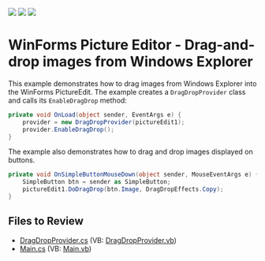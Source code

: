 <!-- default badges list -->
![](https://img.shields.io/endpoint?url=https://codecentral.devexpress.com/api/v1/VersionRange/128621327/13.1.4%2B)
[![](https://img.shields.io/badge/Open_in_DevExpress_Support_Center-FF7200?style=flat-square&logo=DevExpress&logoColor=white)](https://supportcenter.devexpress.com/ticket/details/E3171)
[![](https://img.shields.io/badge/📖_How_to_use_DevExpress_Examples-e9f6fc?style=flat-square)](https://docs.devexpress.com/GeneralInformation/403183)
<!-- default badges end -->

# WinForms Picture Editor - Drag-and-drop images from Windows Explorer

This example demonstrates how to drag images from Windows Explorer into the WinForms PictureEdit. The example creates a `DragDropProvider` class and calls its `EnableDragDrop` method:

```csharp
private void OnLoad(object sender, EventArgs e) {
    provider = new DragDropProvider(pictureEdit1);
    provider.EnableDragDrop();
}
```

The example also demonstrates how to drag and drop images displayed on buttons.

```csharp
private void OnSimpleButtonMouseDown(object sender, MouseEventArgs e) {
    SimpleButton btn = sender as SimpleButton;
    pictureEdit1.DoDragDrop(btn.Image, DragDropEffects.Copy);
}
```


## Files to Review

* [DragDropProvider.cs](./CS/WindowsApplication3/DragDropProvider.cs) (VB: [DragDropProvider.vb](./VB/WindowsApplication3/DragDropProvider.vb))
* [Main.cs](./CS/WindowsApplication3/Main.cs) (VB: [Main.vb](./VB/WindowsApplication3/Main.vb))
